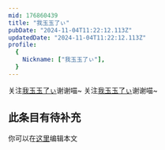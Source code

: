 ```yaml
---
mid: 176860439
title: "我玉玉了ぃ"
pubDate: "2024-11-04T11:22:12.113Z"
updatedDate: "2024-11-04T11:22:12.113Z"
profile:
  {
    Nickname: ["我玉玉了ぃ"],
  }
---
```


关注[我玉玉了ぃ](https://space.bilibili.com/176860439)谢谢喵~ 关注[我玉玉了ぃ](https://space.bilibili.com/176860439)谢谢喵~

## 此条目有待补充
你可以在[这里](https://github.com/Yuhanawa/VTuber.ICU-Content/edit/master/v/我玉玉了ぃ/index.md)编辑本文
